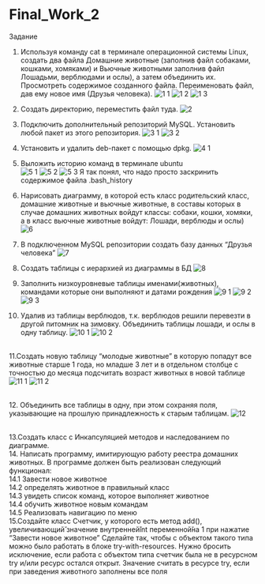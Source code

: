 # Final_Work_2

Задание
1. Используя команду cat в терминале операционной системы Linux, создать
два файла Домашние животные (заполнив файл собаками, кошками,
хомяками) и Вьючные животными заполнив файл Лошадьми, верблюдами и
ослы), а затем объединить их. Просмотреть содержимое созданного файла.
Переименовать файл, дав ему новое имя (Друзья человека).
![1 1](https://github.com/IoganKrauzer/Final_Work_2/assets/130405621/e606f783-9d73-4a64-901b-f6b187d2e754)
![1 2](https://github.com/IoganKrauzer/Final_Work_2/assets/130405621/f263f7a9-71c0-4063-8859-2ca66b8f2a0e)
![1 3](https://github.com/IoganKrauzer/Final_Work_2/assets/130405621/59c779f0-1e2f-4495-85e3-6874617ac4c8)
3. Создать директорию, переместить файл туда.
![2](https://github.com/IoganKrauzer/Final_Work_2/assets/130405621/4f2b7cce-c5ec-41f4-938b-2455231606c9)
4. Подключить дополнительный репозиторий MySQL. Установить любой пакет
из этого репозитория.
![3 1](https://github.com/IoganKrauzer/Final_Work_2/assets/130405621/ed207129-b9a9-450f-8d66-22bd978c5d7a)
![3 2](https://github.com/IoganKrauzer/Final_Work_2/assets/130405621/0cb238c5-d8fe-4d4a-a2b7-733246018c15)
6. Установить и удалить deb-пакет с помощью dpkg.
![4 1](https://github.com/IoganKrauzer/Final_Work_2/assets/130405621/4ab7a65d-e8ba-401d-ad0a-6b902bf6b6fc)

7. Выложить историю команд в терминале ubuntu <br />
![5 1](https://github.com/IoganKrauzer/Final_Work_2/assets/130405621/94bf9418-b8f0-4e71-a473-bff2a8e67a68)
![5 2](https://github.com/IoganKrauzer/Final_Work_2/assets/130405621/cf62c025-a364-4d39-b51b-fb7ddf224ab8)
![5 3](https://github.com/IoganKrauzer/Final_Work_2/assets/130405621/bead2c38-bb56-41df-a07e-c39eea9d2be2)
Я так понял, что надо просто заскринить содержимое файла .bash_history
9. Нарисовать диаграмму, в которой есть класс родительский класс, домашние
животные и вьючные животные, в составы которых в случае домашних
животных войдут классы: собаки, кошки, хомяки, а в класс вьючные животные
войдут: Лошади, верблюды и ослы)
![6](https://github.com/IoganKrauzer/Final_Work_2/assets/130405621/cd406da0-ea36-4d02-8463-7711b9e2b5ff)
11. В подключенном MySQL репозитории создать базу данных “Друзья
человека”
![7](https://github.com/IoganKrauzer/Final_Work_2/assets/130405621/e6ffe373-fbbe-4241-be34-8e89357dab8e)
13. Создать таблицы с иерархией из диаграммы в БД
![8](https://github.com/IoganKrauzer/Final_Work_2/assets/130405621/ec59da7d-c7e1-4304-abd2-cef2de6f965f)

15. Заполнить низкоуровневые таблицы именами(животных), командами
которые они выполняют и датами рождения
![9 1](https://github.com/IoganKrauzer/Final_Work_2/assets/130405621/f9e68887-d062-42cb-8abc-9c6b44c0b702)
![9 2](https://github.com/IoganKrauzer/Final_Work_2/assets/130405621/28e94425-01ed-42e4-8be4-a72f868320c0)
![9 3](https://github.com/IoganKrauzer/Final_Work_2/assets/130405621/2bcb0b94-5ebf-4466-a0fe-c8e45d6622a3)

17. Удалив из таблицы верблюдов, т.к. верблюдов решили перевезти в другой
питомник на зимовку. Объединить таблицы лошади, и ослы в одну таблицу.
![10 1](https://github.com/IoganKrauzer/Final_Work_2/assets/130405621/5f08b01a-8dd9-49ec-86cd-5bc236896a16)
![10 2](https://github.com/IoganKrauzer/Final_Work_2/assets/130405621/aa4caf9a-76b1-4911-81fb-1cc70aec8cf0)

<br />11.Создать новую таблицу “молодые животные” в которую попадут все
животные старше 1 года, но младше 3 лет и в отдельном столбце с точностью
до месяца подсчитать возраст животных в новой таблице
![11 1](https://github.com/IoganKrauzer/Final_Work_2/assets/130405621/1f1fe5e4-f9c3-437f-850d-64098cfd937d)
![11 2](https://github.com/IoganKrauzer/Final_Work_2/assets/130405621/b21ad180-ecd8-4642-b15a-b5486faa429c)

<br />12. Объединить все таблицы в одну, при этом сохраняя поля, указывающие на
прошлую принадлежность к старым таблицам.
![12](https://github.com/IoganKrauzer/Final_Work_2/assets/130405621/74ea3292-528d-475d-9607-78d8c2672dde)

<br />13.Создать класс с Инкапсуляцией методов и наследованием по диаграмме.
<br />14. Написать программу, имитирующую работу реестра домашних животных.
В программе должен быть реализован следующий функционал:
<br />14.1 Завести новое животное
<br />14.2 определять животное в правильный класс
<br />14.3 увидеть список команд, которое выполняет животное
<br />14.4 обучить животное новым командам
<br />14.5 Реализовать навигацию по меню
<br />15.Создайте класс Счетчик, у которого есть метод add(), увеличивающий̆
значение внутренней̆int переменной̆на 1 при нажатие “Завести новое
животное” Сделайте так, чтобы с объектом такого типа можно было работать в
блоке try-with-resources. Нужно бросить исключение, если работа с объектом
типа счетчик была не в ресурсном try и/или ресурс остался открыт. Значение
считать в ресурсе try, если при заведения животного заполнены все поля

